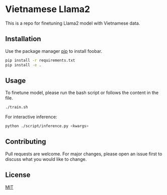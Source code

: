 # Vietnamese Llama2

This is a repo for finetuning Llama2 model with Vietnamese data.

## Installation

Use the package manager [pip](https://pip.pypa.io/en/stable/) to install foobar.

```bash
pip install -r requirements.txt
pip install -e .
```

## Usage
To finetune model, please run the bash script or follows the content in the file.
```bash
./train.sh
```
For interactive inference:
```bash
python ./script/inference.py <kwargs>
```
## Contributing

Pull requests are welcome. For major changes, please open an issue first
to discuss what you would like to change.


## License

[MIT](https://choosealicense.com/licenses/mit/)